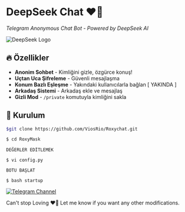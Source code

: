 # DeepSeek Chat ❤️‍🔥
*Telegram Anonymous Chat Bot - Powered by DeepSeek AI*  

![DeepSeek Logo](https://github.com/ViosRio/RoxyMask/blob/main/assets/logo.png?raw=true)  

## 🔥 Özellikler  
- **Anonim Sohbet** - Kimliğini gizle, özgürce konuş!  
- **Uçtan Uca Şifreleme** - Güvenli mesajlaşma  
- **Konum Bazlı Eşleşme** - Yakındaki kullanıcılarla bağlan  [ YAKINDA ]
- **Arkadaş Sistemi** - Arkadaş ekle ve mesajlaş  
- **Gizli Mod** - `/private` komutuyla kimliğini sakla  

## 🚀 Kurulum  
```bash
$git clone https://github.com/ViosRio/Roxychat.git

$ cd RoxyMask
```
`DEĞERLER EDİTLEMEK`
```
$ vi config.py
```
`BOTU BAŞLAT`
```
$ bash startup
```





[![Telegram Channel](https://img.shields.io/badge/Join_Our_Channel-ViosTeam-blue?style=for-the-badge&logo=telegram)](https://t.me/ViosTeam)

Can't stop Loving ❤️‍🔥 Let me know if you want any other modifications.
